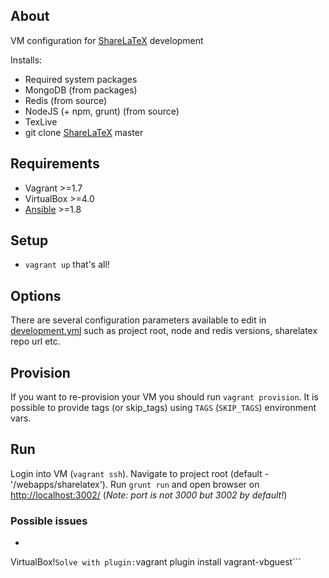 ## About

VM configuration for [ShareLaTeX](https://www.sharelatex.com) development

Installs:

* Required system packages
* MongoDB (from packages)
* Redis (from source)
* NodeJS (+ npm, grunt) (from source)
* TexLive
* git clone [ShareLaTeX](https://github.com/sharelatex/sharelatex) master 

## Requirements

* Vagrant >=1.7
* VirtualBox >=4.0
* [Ansible](http://docs.ansible.com/intro_installation.html) >=1.8

## Setup

* ```vagrant up``` that's all!

## Options
There are several configuration parameters available to edit in [development.yml](https://github.com/palkan/sharelatex-vagrant-ansible/blob/master/priv/ansible/group_vars/development.yml) such as project root, node and redis versions, sharelatex repo url etc.

## Provision

If you want to re-provision your VM you should run ```vagrant provision```. It is possible to provide tags (or skip_tags) using ```TAGS``` (```SKIP_TAGS```) environment vars.

## Run 
Login into VM (```vagrant ssh```).
Navigate to project root (default - '/webapps/sharelatex').
Run ```grunt run``` and open browser on [http://localhost:3002/](http://localhost:3002/) (*Note: port is not 3000 but 3002 by default!*)

### Possible issues

* ```The guest additions on this VM do not match the installed version of
VirtualBox!```
	Solve with plugin: ```vagrant plugin install vagrant-vbguest```